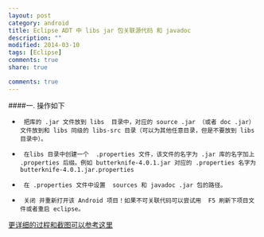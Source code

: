 ```yaml
---
layout: post
category: android
title: Eclipse ADT 中 libs jar 包关联源代码 和 javadoc
description: ""
modified: 2014-03-10
tags: [Eclipse]
comments: true
share: true

comments: true
---
```


####一. 操作如下
*      把库的 .jar 文件放到 libs  目录中，对应的 source .jar （或者 doc .jar）文件放到和 libs 同级的 libs-src 目录（可以为其他任意目录，但是不要放到 libs 目录中）。
*      在libs 目录中创建一个  .properties 文件，该文件的名字为 .jar 库的名字加上  .properties 后缀。例如 butterknife-4.0.1.jar 对应的 .properties 名字为 butterknife-4.0.1.jar.properties 
*      在 .properties 文件中设置  sources 和 javadoc .jar 包的路径。
*      关闭 并重新打开该 Android 项目！如果不可关联代码可以尝试用  F5 刷新下项目文件或者重启 eclipse。

[更详细的过程和截图可以参考这里](http://stackoverflow.com/questions/9873152/how-to-attach-javadoc-or-sources-to-jars-in-libs-folder)

